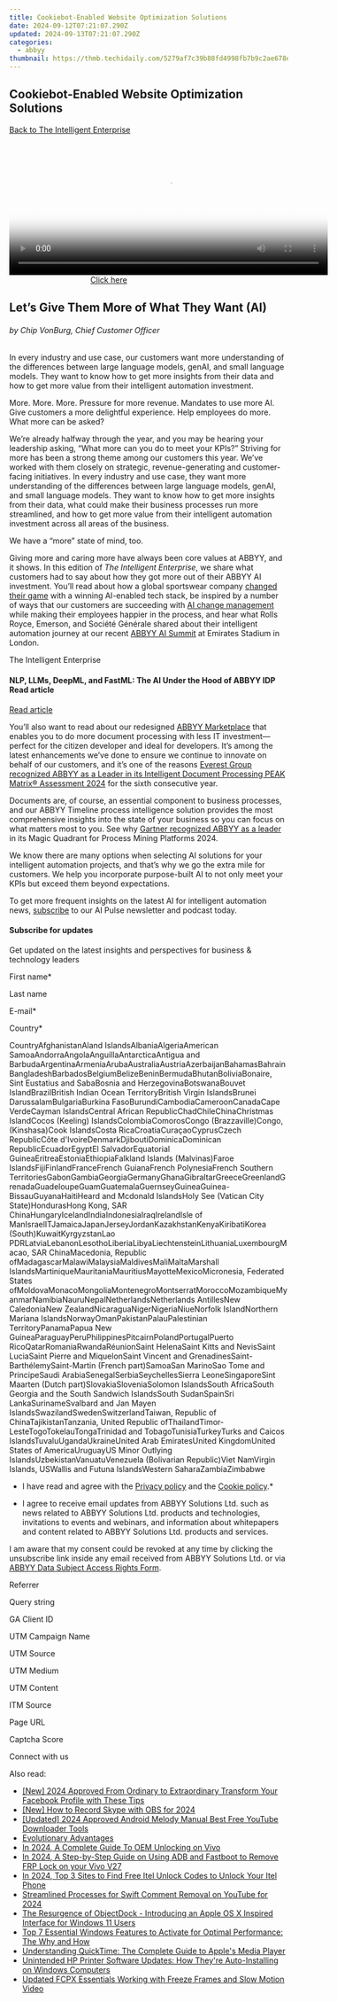 ```yaml
---
title: Cookiebot-Enabled Website Optimization Solutions
date: 2024-09-12T07:21:07.290Z
updated: 2024-09-13T07:21:07.290Z
categories:
  - abbyy
thumbnail: https://thmb.techidaily.com/5279af7c39b88fd4998fb7b9c2ae678e663ed77151996f75dc42960cd65686db.jpg
---
```


## Cookiebot-Enabled Website Optimization Solutions

[Back to The Intelligent Enterprise](https://tools.techidaily.com/abbyy/products/)

<!-- affiliate ads begin -->
<span id="1993650">
					<video width="576" height="240" style="cursor:pointer"
           poster="//a.impactradius-go.com/display-clicktoplayimage/1993650.png"
           onclick="if(!this.playClicked){this.play();this.setAttribute('controls',true);this.playClicked=true;}">
	   <source src="//a.impactradius-go.com/display-ad/22993-1993650">
	   <img src="//a.impactradius-go.com/display-clicktoplayimage/1993650.png" style="border: none; height: 100%; width: 100%; object-fit: contain">
	</video>
	<div style="width:360px;text-align:center"><a href="javascript:window.open(decodeURIComponent('https%3A%2F%2Fhomestyler.sjv.io%2Fc%2F5597632%2F1993650%2F22993'), '_blank');void(0);">Click here</a></div>
</span>
<img height="0" width="0" src="https://imp.pxf.io/i/5597632/1993650/22993" style="position:absolute;visibility:hidden;" border="0" />
<!-- affiliate ads end -->

## Let’s Give Them More of What They Want (AI)

###### by Chip VonBurg, Chief Customer Officer

In every industry and use case, our customers want more understanding of the differences between large language models, genAI, and small language models. They want to know how to get more insights from their data and how to get more value from their intelligent automation investment. 

More. More. More. Pressure for more revenue. Mandates to use more AI. Give customers a more delightful experience. Help employees do more. What more can be asked?

We’re already halfway through the year, and you may be hearing your leadership asking, “What more can you do to meet your KPIs?” Striving for more has been a strong theme among our customers this year. We’ve worked with them closely on strategic, revenue-generating and customer-facing initiatives. In every industry and use case, they want more understanding of the differences between large language models, genAI, and small language models. They want to know how to get more insights from their data, what could make their business processes run more streamlined, and how to get more value from their intelligent automation investment across all areas of the business. 

We have a “more” state of mind, too.

Giving more and caring more have always been core values at ABBYY, and it shows. In this edition of _The Intelligent Enterprise_, we share what customers had to say about how they got more out of their ABBYY AI investment. You’ll read about how a global sportswear company [changed their game](https://tools.techidaily.com/abbyy/products/) with a winning AI-enabled tech stack, be inspired by a number of ways that our customers are succeeding with [AI change management](https://tools.techidaily.com/abbyy/products/) while making their employees happier in the process, and hear what Rolls Royce, Emerson, and Société Générale shared about their intelligent automation journey at our recent [ABBYY AI Summit](https://tools.techidaily.com/abbyy/products/) at Emirates Stadium in London. 

The Intelligent Enterprise

#### NLP, LLMs, DeepML, and FastML: The AI Under the Hood of ABBYY IDP Read article

[Read article](https://tools.techidaily.com/abbyy/products/)

You’ll also want to read about our redesigned [ABBYY Marketplace](https://tools.techidaily.com/abbyy/products/) that enables you to do more document processing with less IT investment—perfect for the citizen developer and ideal for developers. It’s among the latest enhancements we’ve done to ensure we continue to innovate on behalf of our customers, and it’s one of the reasons [Everest Group recognized ABBYY as a Leader in its Intelligent Document Processing PEAK Matrix® Assessment 2024](https://tools.techidaily.com/abbyy/products/) for the sixth consecutive year. 

Documents are, of course, an essential component to business processes, and our ABBYY Timeline process intelligence solution provides the most comprehensive insights into the state of your business so you can focus on what matters most to you. See why [Gartner recognized ABBYY as a leader](https://tools.techidaily.com/abbyy/products/) in its Magic Quadrant for Process Mining Platforms 2024\. 

We know there are many options when selecting AI solutions for your intelligent automation projects, and that’s why we go the extra mile for customers. We help you incorporate purpose-built AI to not only meet your KPIs but exceed them beyond expectations. 

To get more frequent insights on the latest AI for intelligent automation news, [subscribe](https://tools.techidaily.com/abbyy/products/) to our AI Pulse newsletter and podcast today.

#### Subscribe for updates

Get updated on the latest insights and perspectives for business & technology leaders

First name\*

Last name

E-mail\*

Сountry\*

СountryAfghanistanAland IslandsAlbaniaAlgeriaAmerican SamoaAndorraAngolaAnguillaAntarcticaAntigua and BarbudaArgentinaArmeniaArubaAustraliaAustriaAzerbaijanBahamasBahrainBangladeshBarbadosBelgiumBelizeBeninBermudaBhutanBoliviaBonaire, Sint Eustatius and SabaBosnia and HerzegovinaBotswanaBouvet IslandBrazilBritish Indian Ocean TerritoryBritish Virgin IslandsBrunei DarussalamBulgariaBurkina FasoBurundiCambodiaCameroonCanadaCape VerdeCayman IslandsCentral African RepublicChadChileChinaChristmas IslandCocos (Keeling) IslandsColombiaComorosCongo (Brazzaville)Congo, (Kinshasa)Cook IslandsCosta RicaCroatiaCuraçaoCyprusCzech RepublicCôte d'IvoireDenmarkDjiboutiDominicaDominican RepublicEcuadorEgyptEl SalvadorEquatorial GuineaEritreaEstoniaEthiopiaFalkland Islands (Malvinas)Faroe IslandsFijiFinlandFranceFrench GuianaFrench PolynesiaFrench Southern TerritoriesGabonGambiaGeorgiaGermanyGhanaGibraltarGreeceGreenlandGrenadaGuadeloupeGuamGuatemalaGuernseyGuineaGuinea-BissauGuyanaHaitiHeard and Mcdonald IslandsHoly See (Vatican City State)HondurasHong Kong, SAR ChinaHungaryIcelandIndiaIndonesiaIraqIrelandIsle of ManIsraelITJamaicaJapanJerseyJordanKazakhstanKenyaKiribatiKorea (South)KuwaitKyrgyzstanLao PDRLatviaLebanonLesothoLiberiaLibyaLiechtensteinLithuaniaLuxembourgMacao, SAR ChinaMacedonia, Republic ofMadagascarMalawiMalaysiaMaldivesMaliMaltaMarshall IslandsMartiniqueMauritaniaMauritiusMayotteMexicoMicronesia, Federated States ofMoldovaMonacoMongoliaMontenegroMontserratMoroccoMozambiqueMyanmarNamibiaNauruNepalNetherlandsNetherlands AntillesNew CaledoniaNew ZealandNicaraguaNigerNigeriaNiueNorfolk IslandNorthern Mariana IslandsNorwayOmanPakistanPalauPalestinian TerritoryPanamaPapua New GuineaParaguayPeruPhilippinesPitcairnPolandPortugalPuerto RicoQatarRomaniaRwandaRéunionSaint HelenaSaint Kitts and NevisSaint LuciaSaint Pierre and MiquelonSaint Vincent and GrenadinesSaint-BarthélemySaint-Martin (French part)SamoaSan MarinoSao Tome and PrincipeSaudi ArabiaSenegalSerbiaSeychellesSierra LeoneSingaporeSint Maarten (Dutch part)SlovakiaSloveniaSolomon IslandsSouth AfricaSouth Georgia and the South Sandwich IslandsSouth SudanSpainSri LankaSurinameSvalbard and Jan Mayen IslandsSwazilandSwedenSwitzerlandTaiwan, Republic of ChinaTajikistanTanzania, United Republic ofThailandTimor-LesteTogoTokelauTongaTrinidad and TobagoTunisiaTurkeyTurks and Caicos IslandsTuvaluUgandaUkraineUnited Arab EmiratesUnited KingdomUnited States of AmericaUruguayUS Minor Outlying IslandsUzbekistanVanuatuVenezuela (Bolivarian Republic)Viet NamVirgin Islands, USWallis and Futuna IslandsWestern SaharaZambiaZimbabwe

* I have read and agree with the [Privacy policy](https://tools.techidaily.com/abbyy/products/) and the [Cookie policy](https://tools.techidaily.com/abbyy/products/).\*

* I agree to receive email updates from ABBYY Solutions Ltd. such as news related to ABBYY Solutions Ltd. products and technologies, invitations to events and webinars, and information about whitepapers and content related to ABBYY Solutions Ltd. products and services.  
    
I am aware that my consent could be revoked at any time by clicking the unsubscribe link inside any email received from ABBYY Solutions Ltd. or via [ABBYY Data Subject Access Rights Form](https://tools.techidaily.com/abbyy/products/).

Referrer

Query string

GA Client ID

UTM Campaign Name

UTM Source

UTM Medium

UTM Content

ITM Source

Page URL

Captcha Score

Connect with us

<ins class="adsbygoogle"
     style="display:block"
     data-ad-format="autorelaxed"
     data-ad-client="ca-pub-7571918770474297"
     data-ad-slot="1223367746"></ins>

<ins class="adsbygoogle"
     style="display:block"
     data-ad-client="ca-pub-7571918770474297"
     data-ad-slot="8358498916"
     data-ad-format="auto"
     data-full-width-responsive="true"></ins>

<span class="atpl-alsoreadstyle">Also read:</span>
<div><ul>
<li><a href="https://facebook-video-content.techidaily.com/new-2024-approved-from-ordinary-to-extraordinary-transform-your-facebook-profile-with-these-tips/"><u>[New] 2024 Approved From Ordinary to Extraordinary Transform Your Facebook Profile with These Tips</u></a></li>
<li><a href="https://video-screen-grab.techidaily.com/new-how-to-record-skype-with-obs-for-2024/"><u>[New] How to Record Skype with OBS for 2024</u></a></li>
<li><a href="https://facebook-video-footage.techidaily.com/updated-2024-approved-android-melody-manual-best-free-youtube-downloader-tools/"><u>[Updated] 2024 Approved Android Melody Manual Best Free YouTube Downloader Tools</u></a></li>
<li><a href="https://sound-issues.techidaily.com/evolutionary-advantages/"><u>Evolutionary Advantages</u></a></li>
<li><a href="https://android-unlock.techidaily.com/in-2024-a-complete-guide-to-oem-unlocking-on-vivo-by-drfone-android/"><u>In 2024, A Complete Guide To OEM Unlocking on Vivo</u></a></li>
<li><a href="https://bypass-frp.techidaily.com/in-2024-a-step-by-step-guide-on-using-adb-and-fastboot-to-remove-frp-lock-on-your-vivo-v27-by-drfone-android/"><u>In 2024, A Step-by-Step Guide on Using ADB and Fastboot to Remove FRP Lock on your Vivo V27</u></a></li>
<li><a href="https://sim-unlock.techidaily.com/in-2024-top-3-sites-to-find-free-itel-unlock-codes-to-unlock-your-itel-phone-by-drfone-android/"><u>In 2024, Top 3 Sites to Find Free Itel Unlock Codes to Unlock Your Itel Phone</u></a></li>
<li><a href="https://facebook-record-videos.techidaily.com/streamlined-processes-for-swift-comment-removal-on-youtube-for-2024/"><u>Streamlined Processes for Swift Comment Removal on YouTube for 2024</u></a></li>
<li><a href="https://some-tips.techidaily.com/the-resurgence-of-objectdock-introducing-an-apple-os-x-inspired-interface-for-windows-11-users/"><u>The Resurgence of ObjectDock - Introducing an Apple OS X Inspired Interface for Windows 11 Users</u></a></li>
<li><a href="https://some-tips.techidaily.com/top-7-essential-windows-features-to-activate-for-optimal-performance-the-why-and-how/"><u>Top 7 Essential Windows Features to Activate for Optimal Performance: The Why and How</u></a></li>
<li><a href="https://some-tips.techidaily.com/understanding-quicktime-the-complete-guide-to-apples-media-player/"><u>Understanding QuickTime: The Complete Guide to Apple's Media Player</u></a></li>
<li><a href="https://some-tips.techidaily.com/unintended-hp-printer-software-updates-how-theyre-auto-installing-on-windows-computers/"><u>Unintended HP Printer Software Updates: How They're Auto-Installing on Windows Computers</u></a></li>
<li><a href="https://ai-vdieo-software.techidaily.com/updated-fcpx-essentials-working-with-freeze-frames-and-slow-motion-video/"><u>Updated FCPX Essentials Working with Freeze Frames and Slow Motion Video</u></a></li>
</ul></div>

